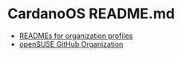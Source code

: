 # CardanoOS README.md

- [READMEs for organization profiles](https://github.blog/changelog/2021-09-14-readmes-for-organization-profiles/)
- [openSUSE GitHub Organization](https://github.com/openSUSE)
